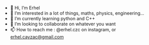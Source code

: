 - 👋 Hi, I’m Erhel
- 👀 I’m interested in a lot of things, maths, physics, engineering...
- 🌱 I’m currently learning python and C++
- 💞️ I’m looking to collaborate on whatever you want
- 📫 How to reach me : @erhel.czc on instagram, or erhel.cayzac@gmail.com
